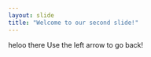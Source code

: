 ```yaml
---
layout: slide
title: "Welcome to our second slide!"
---
```

heloo there
Use the left arrow to go back!
